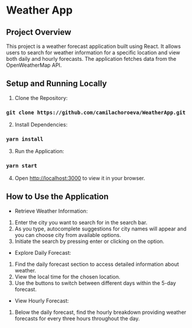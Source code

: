 # Weather App


## Project Overview

This project is a weather forecast application built using React. It allows users to search for weather information for a specific location and view both daily and hourly forecasts. The application fetches data from the OpenWeatherMap API.

## Setup and Running Locally

1. Clone the Repository:

### `git clone https://github.com/camilachoroeva/WeatherApp.git`


2. Install Dependencies:

### `yarn install`

3. Run the Application:

### `yarn start`

4. Open [http://localhost:3000](https://pages.github.com/) to view it in your browser.

## How to Use the Application

- Retrieve Weather Information:

1. Enter the city you want to search for in the search bar.
2. As you type, autocomplete suggestions for city names will appear and you can choose city from available options.
3. Initiate the search by pressing enter or clicking on the option.

- Explore Daily Forecast:

1. Find the daily forecast section to access detailed information about weather.
2. View the local time for the chosen location.
3. Use the buttons to switch between different days within the 5-day forecast.

- View Hourly Forecast:

1. Below the daily forecast, find the hourly breakdown providing weather forecasts for every three hours throughout the day.